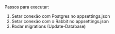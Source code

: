 Passos para executar:
1. Setar conexão com Postgres no appsettings.json
2. Setar conexão com o Rabbit no appsettings.json
3. Rodar migrations (Update-Database)